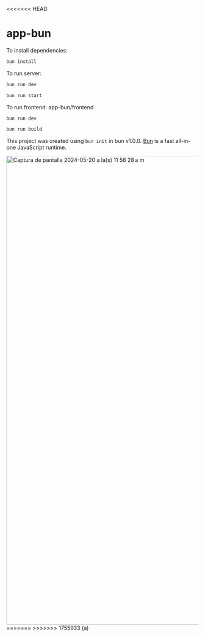 <<<<<<< HEAD
# app-bun

To install dependencies:

```bash
bun install
```

To run server:

```bash
bun run dev 
```

```bash
bun run start
```

To run frontend: app-bun/frontend

```bash
bun run dev 
```

```bash
bun run build
```

This project was created using `bun init` in bun v1.0.0. [Bun](https://bun.sh) is a fast all-in-one JavaScript runtime.


<img width="1228" alt="Captura de pantalla 2024-05-20 a la(s) 11 56 28 a m" src="https://github.com/CharlieAL/app-bun/assets/86183205/52a5b168-9cd6-48cd-943d-7db3a0231dbc">
=======
>>>>>>> 1755933 (a)
